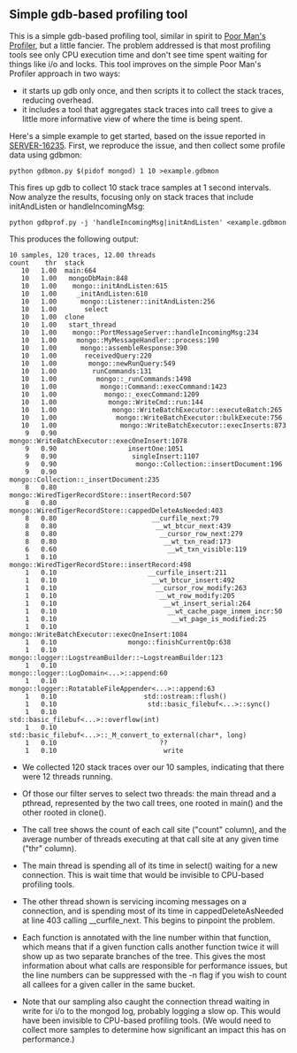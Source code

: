## Simple gdb-based profiling tool

This is a simple gdb-based profiling tool, similar in spirit to [Poor
Man's Profiler](http://poormansprofiler.org/), but a little
fancier. The problem addressed is that most profiling tools see only
CPU execution time and don't see time spent waiting for things like
i/o and locks. This tool improves on the simple Poor Man's Profiler
approach in two ways:

* it starts up gdb only once, and then scripts it to collect the stack
  traces, reducing overhead.
* it includes a tool that aggregates stack traces into call trees to
  give a little more informative view of where the time is being
  spent.

Here's a simple example to get started, based on the issue reported in
[SERVER-16235](https://jira.mongodb.org/browse/SERVER-16235). First,
we reproduce the issue, and then collect some profile data using
gdbmon:

    python gdbmon.py $(pidof mongod) 1 10 >example.gdbmon

This fires up gdb to collect 10 stack trace samples at 1 second
intervals. Now analyze the results, focusing only on stack traces that
include initAndListen or handleIncomingMsg:

    python gdbprof.py -j 'handleIncomingMsg|initAndListen' <example.gdbmon

This produces the following output:

    10 samples, 120 traces, 12.00 threads
    count    thr  stack
       10   1.00  main:664
       10   1.00   mongoDbMain:848
       10   1.00    mongo::initAndListen:615
       10   1.00     _initAndListen:610
       10   1.00      mongo::Listener::initAndListen:256
       10   1.00       select
       10   1.00  clone
       10   1.00   start_thread
       10   1.00    mongo::PortMessageServer::handleIncomingMsg:234
       10   1.00     mongo::MyMessageHandler::process:190
       10   1.00      mongo::assembleResponse:390
       10   1.00       receivedQuery:220
       10   1.00        mongo::newRunQuery:549
       10   1.00         runCommands:131
       10   1.00          mongo::_runCommands:1498
       10   1.00           mongo::Command::execCommand:1423
       10   1.00            mongo::_execCommand:1209
       10   1.00             mongo::WriteCmd::run:144
       10   1.00              mongo::WriteBatchExecutor::executeBatch:265
       10   1.00               mongo::WriteBatchExecutor::bulkExecute:756
       10   1.00                mongo::WriteBatchExecutor::execInserts:873
        9   0.90                 mongo::WriteBatchExecutor::execOneInsert:1078
        9   0.90                  insertOne:1051
        9   0.90                   singleInsert:1107
        9   0.90                    mongo::Collection::insertDocument:196
        9   0.90                     mongo::Collection::_insertDocument:235
        8   0.80                      mongo::WiredTigerRecordStore::insertRecord:507
        8   0.80                       mongo::WiredTigerRecordStore::cappedDeleteAsNeeded:403
        8   0.80                        __curfile_next:79
        8   0.80                         __wt_btcur_next:439
        8   0.80                          __cursor_row_next:279
        8   0.80                           __wt_txn_read:173
        6   0.60                            __wt_txn_visible:119
        1   0.10                      mongo::WiredTigerRecordStore::insertRecord:498
        1   0.10                       __curfile_insert:211
        1   0.10                        __wt_btcur_insert:492
        1   0.10                         __cursor_row_modify:263
        1   0.10                          __wt_row_modify:205
        1   0.10                           __wt_insert_serial:264
        1   0.10                            __wt_cache_page_inmem_incr:50
        1   0.10                             __wt_page_is_modified:25
        1   0.10                 mongo::WriteBatchExecutor::execOneInsert:1084
        1   0.10                  mongo::finishCurrentOp:638
        1   0.10                   mongo::logger::LogstreamBuilder::~LogstreamBuilder:123
        1   0.10                    mongo::logger::LogDomain<...>::append:60
        1   0.10                     mongo::logger::RotatableFileAppender<...>::append:63
        1   0.10                      std::ostream::flush()
        1   0.10                       std::basic_filebuf<...>::sync()
        1   0.10                        std::basic_filebuf<...>::overflow(int)
        1   0.10                         std::basic_filebuf<...>::_M_convert_to_external(char*, long)
        1   0.10                          ??
        1   0.10                           write
    
* We collected 120 stack traces over our 10 samples, indicating that
  there were 12 threads running.

* Of those our filter serves to select two threads: the main thread
  and a pthread, represented by the two call trees, one rooted in
  main() and the other rooted in clone().

* The call tree shows the count of each call site ("count" column),
  and the average number of threads executing at that call site at any
  given time ("thr" column).

* The main thread is spending all of its time in select() waiting for
  a new connection. This is wait time that would be invisible to
  CPU-based profiling tools.

* The other thread shown is servicing incoming messages on a
  connection, and is spending most of its time in cappedDeleteAsNeeded
  at line 403 calling __curfile_next. This begins to pinpoint the
  problem.

* Each function is annotated with the line number within that
  function, which means that if a given function calls another
  function twice it will show up as two separate branches of the
  tree. This gives the most information about what calls are
  responsible for performance issues, but the line numbers can be
  suppressed with the -n flag if you wish to count all callees for a
  given caller in the same bucket.

* Note that our sampling also caught the connection thread waiting in
  write for i/o to the mongod log, probably logging a slow op. This
  would have been invisible to CPU-based profiling tools. (We would
  need to collect more samples to determine how significant an impact
  this has on performance.)





